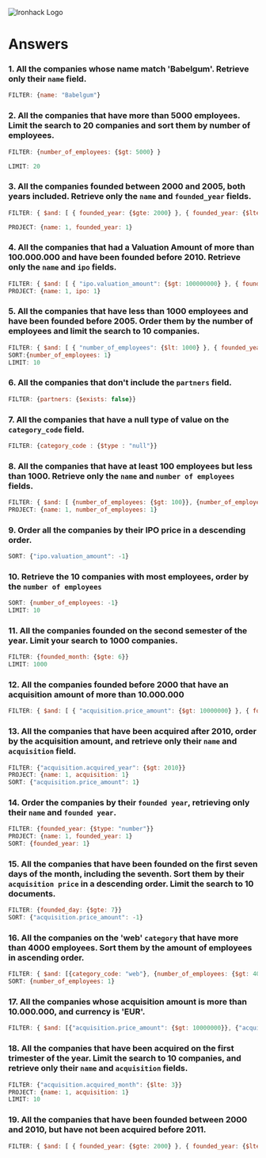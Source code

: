 ![Ironhack Logo](https://i.imgur.com/1QgrNNw.png)

# Answers

### 1. All the companies whose name match 'Babelgum'. Retrieve only their `name` field.

```js
FILTER: {name: "Babelgum"}
```



### 2. All the companies that have more than 5000 employees. Limit the search to 20 companies and sort them by **number of employees**.

```js
FILTER: {number_of_employees: {$gt: 5000} }

LIMIT: 20
```



### 3. All the companies founded between 2000 and 2005, both years included. Retrieve only the `name` and `founded_year` fields.

```js
FILTER: { $and: [ { founded_year: {$gte: 2000} }, { founded_year: {$lte: 2005} } ] }

PROJECT: {name: 1, founded_year: 1}
```



### 4. All the companies that had a Valuation Amount of more than 100.000.000 and have been founded before 2010. Retrieve only the `name` and `ipo` fields.

```js
FILTER: { $and: [ { "ipo.valuation_amount": {$gt: 100000000} }, { founded_year: { $lt: 2010 }} ] }
PROJECT: {name: 1, ipo: 1}
```



### 5. All the companies that have less than 1000 employees and have been founded before 2005. Order them by the number of employees and limit the search to 10 companies.

```js
FILTER: { $and: [ { "number_of_employees": {$lt: 1000} }, { founded_year: { $lt: 2005 }} ] }
SORT:{number_of_employees: 1}
LIMIT: 10
```



### 6. All the companies that don't include the `partners` field.

```js
FILTER: {partners: {$exists: false}}
```



### 7. All the companies that have a null type of value on the `category_code` field.

```js
FILTER: {category_code : {$type : "null"}}
```



### 8. All the companies that have at least 100 employees but less than 1000. Retrieve only the `name` and `number of employees` fields.

```js
FILTER: { $and: [ {number_of_employees: {$gt: 100}}, {number_of_employees: {$lt: 1000}}]}
PROJECT: {name: 1, number_of_employees: 1}
```



### 9. Order all the companies by their IPO price in a descending order.

```js
SORT: {"ipo.valuation_amount": -1}
```



### 10. Retrieve the 10 companies with most employees, order by the `number of employees`

```js
SORT: {number_of_employees: -1}
LIMIT: 10
```



### 11. All the companies founded on the second semester of the year. Limit your search to 1000 companies.

```js
FILTER: {founded_month: {$gte: 6}}
LIMIT: 1000
```



### 12. All the companies founded before 2000 that have an acquisition amount of more than 10.000.000

```js
FILTER: { $and: [ { "acquisition.price_amount": {$gt: 10000000} }, { founded_year: { $lt: 2000 }} ] }
```



### 13. All the companies that have been acquired after 2010, order by the acquisition amount, and retrieve only their `name` and `acquisition` field.

```js
FILTER: {"acquisition.acquired_year": {$gt: 2010}}
PROJECT: {name: 1, acquisition: 1}
SORT: {"acquisition.price_amount": 1}
```



### 14. Order the companies by their `founded year`, retrieving only their `name` and `founded year`.

```js
FILTER: {founded_year: {$type: "number"}}
PROJECT: {name: 1, founded_year: 1}
SORT: {founded_year: 1}
```



### 15. All the companies that have been founded on the first seven days of the month, including the seventh. Sort them by their `acquisition price` in a descending order. Limit the search to 10 documents.

```js
FILTER: {founded_day: {$gte: 7}}
SORT: {"acquisition.price_amount": -1}
```



### 16. All the companies on the 'web' `category` that have more than 4000 employees. Sort them by the amount of employees in ascending order.

```js
FILTER: { $and: [{category_code: "web"}, {number_of_employees: {$gt: 4000}}]}
SORT: {number_of_employees: 1}
```



### 17. All the companies whose acquisition amount is more than 10.000.000, and currency is 'EUR'.

```js
FILTER: { $and: [{"acquisition.price_amount": {$gt: 10000000}}, {"acquisition.price_currency_code": "EUR"}]}
```



### 18. All the companies that have been acquired on the first trimester of the year. Limit the search to 10 companies, and retrieve only their `name` and `acquisition` fields.

```js
FILTER: {"acquisition.acquired_month": {$lte: 3}}
PROJECT: {name: 1, acquisition: 1}
LIMIT: 10
```



### 19. All the companies that have been founded between 2000 and 2010, but have not been acquired before 2011.

```js
FILTER: { $and: [ { founded_year: {$gte: 2000} }, { founded_year: {$lte: 2010} }, {"acquisition.acquired_year": {$gte: 2011}} ] }
```

